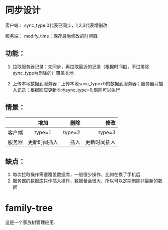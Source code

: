 
# 同步设计
客户端：
sync_type:0代表已同步，1,2,3代表增删改

服务端：
modify_time：保存最后修改的时间戳

## 功能：
1. 拉取服务器记录：先同步，再拉取最近的记录（根据时间戳，不过排除sync_type为删除的）覆盖本地
	
2. 上传本地数据到服务器：上传本地sunc_type>0的数据到服务器；服务器只插入记录；根据回应更新本地sync_type=0,删除可以执行

## 情景：
|  |   增加   |   删除 | 修改 |
| :--- | :-----: | -----: | -----: |
| 客户端 |   type=1  |    type=2 | type=3
| 服务器 | 更新时间插入 |    插入 | 更新时间插入

## 缺点：
1. 每次拉取操作需要覆盖数据库，一般很少操作，比如在换了手机后
1. 服务器的数据库只作插入操作，数据量会很大，所以可以定期删除非最新的数据

# family-tree
这是一个家族树管理应用.


